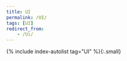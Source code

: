```yaml
---
title: UI
permalink: /UI/
tags: [UI]
redirect_from:
    - /Ui/
---
```


{% include index-autolist tag="UI" %}{:.small}
